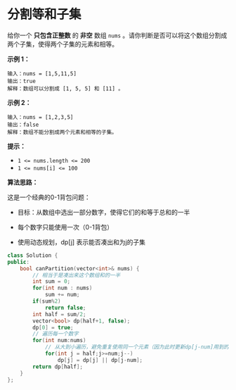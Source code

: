 # 分割等和子集

给你一个 **只包含正整数** 的 **非空** 数组 `nums` 。请你判断是否可以将这个数组分割成两个子集，使得两个子集的元素和相等。

 

**示例 1：**

```
输入：nums = [1,5,11,5]
输出：true
解释：数组可以分割成 [1, 5, 5] 和 [11] 。
```

**示例 2：**

```
输入：nums = [1,2,3,5]
输出：false
解释：数组不能分割成两个元素和相等的子集。
```

 

**提示：**

- `1 <= nums.length <= 200`
- `1 <= nums[i] <= 100`



**算法思路：**

这是一个经典的0-1背包问题：

- 目标：从数组中选出一部分数字，使得它们的和等于总和的一半

- 每个数字只能使用一次（0-1背包）

- 使用动态规划，dp[j] 表示能否凑出和为j的子集

```cpp
class Solution {
public:
    bool canPartition(vector<int>& nums) {
        // 相当于是凑出来这个数组和的一半
        int sum = 0;
        for(int num : nums)
            sum += num;
        if(sum%2)
            return false;
        int half = sum/2;
        vector<bool> dp(half+1, false);
        dp[0] = true;
        // 遍历每一个数字
        for(int num:nums)
            // 从大到小遍历，避免重复使用同一个元素（因为此时更新dp[j-num]用到的一定是还没更新过的，例如对于[1,2,5]，dp[4] = dp[4] || dp[2]时，还没经历过dp[2] = dp[2] || dp[0]，所以此时更新之后dp[4] = false）
            for(int j = half;j>=num;j--)
                dp[j] = dp[j] || dp[j-num];
        return dp[half];
    }
};
```

